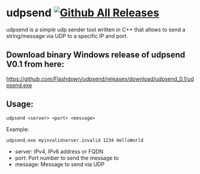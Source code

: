 # udpsend [![Github All Releases](https://img.shields.io/github/downloads/Flashdown/udpsend/total.svg)]()
udpsend is a simple udp sender tool written in C++ that allows to send a string/message via UDP to a specific IP and port.

## Download binary Windows release of udpsend V0.1 from here:
https://github.com/Flashdown/udpsend/releases/download/udpsend_0.1/udpsend.exe

## Usage:

```console
udpsend <server> <port> <message>
```

Example:
```console
udpsend.exe myinvalidserver.invalid 1234 HelloWorld
```
* server: IPv4, IPv6 address or FQDN
* port:   Port number to send the message to
* message: Message to send via UDP
